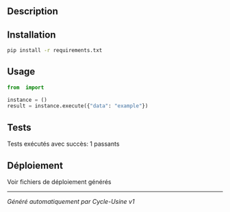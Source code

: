 # 

## Description


## Installation
```bash
pip install -r requirements.txt
```

## Usage
```python
from  import 

instance = ()
result = instance.execute({"data": "example"})
```

## Tests
Tests exécutés avec succès: 1 passants

## Déploiement
Voir fichiers de déploiement générés

---
*Généré automatiquement par Cycle-Usine v1*

